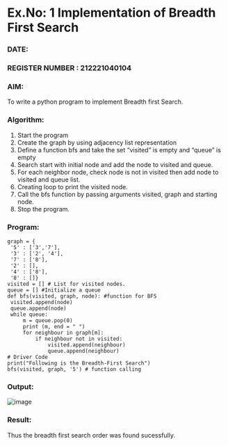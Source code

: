 # Ex.No: 1  Implementation of Breadth First Search 
### DATE:                                                                            
### REGISTER NUMBER : 212221040104
### AIM: 
To write a python program to implement Breadth first Search. 
### Algorithm:
1. Start the program
2. Create the graph by using adjacency list representation
3. Define a function bfs and take the set “visited” is empty and “queue” is empty
4. Search start with initial node and add the node to visited and queue.
5. For each neighbor node, check node is not in visited then add node to visited and queue list.
6.  Creating loop to print the visited node.
7.   Call the bfs function by passing arguments visited, graph and starting node.
8.   Stop the program.
### Program:
```
graph = {
 '5' : ['3','7'],
 '3' : ['2', '4'],
 '7' : ['8'],
 '2' : [],
 '4' : ['8'],
 '8' : []}
visited = [] # List for visited nodes.
queue = [] #Initialize a queue
def bfs(visited, graph, node): #function for BFS
 visited.append(node)
 queue.append(node)
 while queue: 
     m = queue.pop(0)
     print (m, end = " ")
     for neighbour in graph[m]:
         if neighbour not in visited:
             visited.append(neighbour)
             queue.append(neighbour)
# Driver Code
print("Following is the Breadth-First Search")
bfs(visited, graph, '5') # function calling
```
### Output:
![image](https://github.com/MatlinLiginsha/AI_Lab_2023-24/assets/143495913/35a88fd5-8cf1-4ee0-8e06-d5c2785b1d78)
### Result:
Thus the breadth first search order was found sucessfully.
